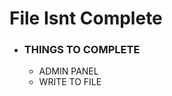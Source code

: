 <h1>File Isnt Complete</h1>
 <ul>
  <li> <h3>THINGS TO COMPLETE</h3> </li>
   <ul>
     <li> ADMIN PANEL</li>
     <li> WRITE TO FILE</li>
   </ul>
  </ul>
